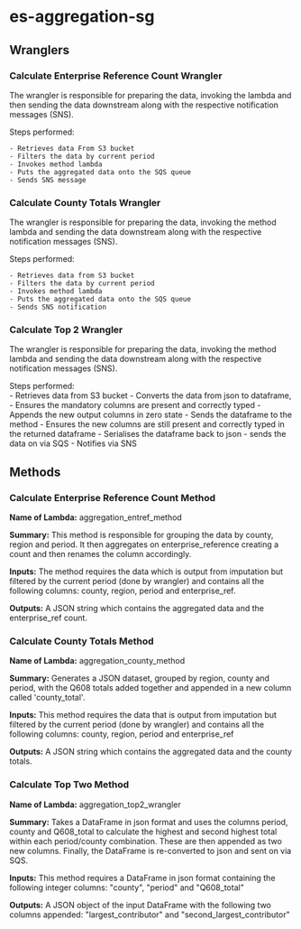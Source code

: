 # es-aggregation-sg

## Wranglers

### Calculate Enterprise Reference Count  Wrangler

The wrangler is responsible for preparing the data, invoking the lambda and then sending the data downstream along with the respective notification messages (SNS).

Steps performed:

    - Retrieves data From S3 bucket
    - Filters the data by current period
    - Invokes method lambda
    - Puts the aggregated data onto the SQS queue
    - Sends SNS message

### Calculate County Totals Wrangler

The wrangler is responsible for preparing the data, invoking the method lambda and sending the data downstream along with
the respective notification messages (SNS).

Steps performed:

    - Retrieves data from S3 bucket
    - Filters the data by current period
    - Invokes method lambda
    - Puts the aggregated data onto the SQS queue
    - Sends SNS notification
 
### Calculate Top 2 Wrangler

The wrangler is responsible for preparing the data, invoking the method lambda and sending the data downstream along with
the respective notification messages (SNS).

Steps performed:   
      - Retrieves data from S3 bucket
      - Converts the data from json to dataframe,
      - Ensures the mandatory columns are present and correctly typed
      - Appends the new output columns in zero state
      - Sends the dataframe to the method
      - Ensures the new columns are still present and correctly typed in the returned dataframe
      - Serialises the dataframe back to json
      - sends the data on via SQS
      - Notifies via SNS   

## Methods

### Calculate Enterprise Reference Count Method

**Name of Lambda:** aggregation_entref_method

**Summary:** This method is responsible for grouping the data by county, region and period. It then aggregates on enterprise_reference creating a count and then renames the column accordingly.

**Inputs:** The method requires the data which is output from imputation but filtered by the current period (done by wrangler) and contains all the following columns: county, region, period and enterprise_ref.

**Outputs:** A JSON string which contains the aggregated data and the enterprise_ref count.

### Calculate County Totals Method

**Name of Lambda:** aggregation_county_method

**Summary:** Generates a JSON dataset, grouped by region, county and period, with the Q608 totals added together and appended in a new
column called 'county_total'.

**Inputs:** This method requires the data that is output from imputation but filtered by the current period (done by wrangler)
and contains all the following columns: county, region, period and enterprise_ref

**Outputs:** A JSON string which contains the aggregated data and the county totals.

### Calculate Top Two Method

**Name of Lambda:** aggregation_top2_wrangler

**Summary:** Takes a DataFrame in json format and uses the columns period, county and Q608_total to calculate the highest and second highest total within each period/county combination. These are then appended as two new columns. Finally, the DataFrame is re-converted to json and sent on via SQS.

**Inputs:** This method requires a DataFrame in json format containing the following integer columns: "county", "period" and "Q608_total"

**Outputs:** A JSON object of the input DataFrame with the following two columns appended: "largest_contributor" and "second_largest_contributor"

